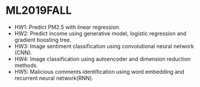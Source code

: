 # ML2019FALL
* HW1: Predict PM2.5 with linear regression.
* HW2: Predict income using generative model, logistic regression and gradient boosting tree.
* HW3: Image sentiment classification using convolutional neural network (CNN).
* HW4: Image classification using autoencoder and dimension reduction methods.
* HW5: Malicious comments identification using word embedding and recurrent neural network(RNN).
